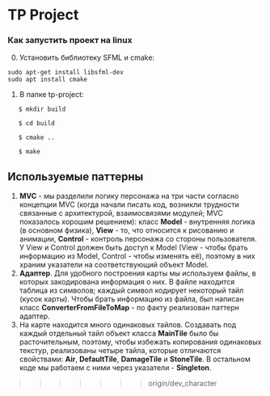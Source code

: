 # TP Project

### Как запустить проект на linux

0. Установить библиотеку SFML и cmake:
```
sudo apt-get install libsfml-dev
sudo apt install cmake
```
1. В папке tp-project:
```
   $ mkdir build

   $ cd build

   $ cmake ..

   $ make
```

## Используемые паттерны

1. **MVC** - мы разделили логику персонажа на три части согласно концепции MVC (когда начали писать код, возникли трудности связанные с архитектурой, взаимосвязями модулей; MVC показалось хорошим решением): класс **Model** - внутренняя логика (в основном физика), **View** - то, что относится к рисованию и анимации, **Control** - контроль персонажа со стороны пользователя. У View и Control должен быть доступ к Model (View - чтобы брать информацию из Model, Control - чтобы изменять её), поэтому в них храним указатели на соответствующий объект Model.
2. **Адаптер**. Для удобного построения карты мы используем файлы, в которых закодирована информация о них. В файле находится таблица из символов; каждый символ кодирует некоторый тайл (кусок карты). Чтобы брать информацию из файла, был написан класс **ConverterFromFileToMap** - по факту реализован паттерн адаптер.
3. На карте находится много одинаковых тайлов. Создавать под каждый отдельный тайл объект класса **MainTile** было бы расточительным, поэтому, чтобы избежать копирования одинаковых текстур, реализованы четыре тайла, которые отличаются свойствами: **Air**, **DefaultTile**, **DamageTile** и **StoneTile**. В остальном коде мы работаем с ними через указатели - **Singleton**.
>>>>>>> origin/dev_character
